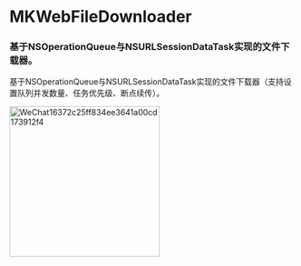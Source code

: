# MKWebFileDownloader

### 基于NSOperationQueue与NSURLSessionDataTask实现的文件下载器。


基于NSOperationQueue与NSURLSessionDataTask实现的文件下载器（支持设置队列并发数量、任务优先级、断点续传）。


<img width="265" alt="WeChat16372c25ff834ee3641a00cd173912f4" src="https://user-images.githubusercontent.com/13111933/233851292-25e17bd0-11a6-4b2c-b1a2-16a7ad6d9149.png">
